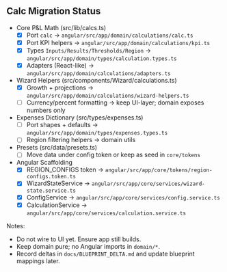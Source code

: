 ## Calc Migration Status

- Core P&L Math (src/lib/calcs.ts)
  - [x] Port `calc` → `angular/src/app/domain/calculations/calc.ts`
  - [x] Port KPI helpers → `angular/src/app/domain/calculations/kpi.ts`
  - [x] Types `Inputs/Results/Thresholds/Region` → `angular/src/app/domain/types/calculation.types.ts`
  - [x] Adapters (React-like) → `angular/src/app/domain/calculations/adapters.ts`

- Wizard Helpers (src/components/Wizard/calculations.ts)
  - [x] Growth + projections → `angular/src/app/domain/calculations/wizard-helpers.ts`
  - [ ] Currency/percent formatting → keep UI-layer; domain exposes numbers only

- Expenses Dictionary (src/types/expenses.ts)
  - [ ] Port shapes + defaults → `angular/src/app/domain/types/expenses.types.ts`
  - [ ] Region filtering helpers → domain utils

- Presets (src/data/presets.ts)
  - [ ] Move data under config token or keep as seed in `core/tokens`

- Angular Scaffolding
  - [x] REGION_CONFIGS token → `angular/src/app/core/tokens/region-configs.token.ts`
  - [x] WizardStateService → `angular/src/app/core/services/wizard-state.service.ts`
  - [x] ConfigService → `angular/src/app/core/services/config.service.ts`
  - [x] CalculationService → `angular/src/app/core/services/calculation.service.ts`

Notes:

- Do not wire to UI yet. Ensure app still builds.
- Keep domain pure; no Angular imports in `domain/*`.
- Record deltas in `docs/BLUEPRINT_DELTA.md` and update blueprint mappings later.
